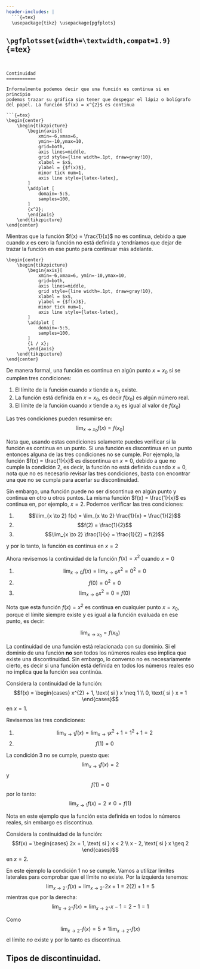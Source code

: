 ```yaml
---
header-includes: |
  ```{=tex}
  \usepackage{tikz} \usepackage{pgfplots}
  ```
  `\pgfplotsset{width=\textwidth,compat=1.9}`{=tex}
---
```


Continuidad
===========

Informalmente podemos decir que una función es continua si en principio
podemos trazar su gráfica sin tener que despegar el lápiz o bolígrafo
del papel. La función $f(x) = x^{2}$ es continua

```{=tex}
\begin{center}
    \begin{tikzpicture}
        \begin{axis}[
            xmin=-6,xmax=6,
            ymin=-10,ymax=10,
            grid=both,
            axis lines=middle,
            grid style={line width=.1pt, draw=gray!10},
            xlabel = $x$,
            ylabel = {$f(x)$},
            minor tick num=1,
            axis line style={latex-latex},
        ]
        \addplot [
            domain=-5:5,
            samples=100,
        ]
        {x^2};
        \end{axis}
    \end{tikzpicture}
\end{center}
```

Mientras que la función $f(x) = \frac{1}{x}$ no es continua, debido a
que cuando $x$ es cero la función no está definida y tendríamos que
dejar de trazar la función en ese punto para continuar más adelante.

```{=tex}
\begin{center}
    \begin{tikzpicture}
        \begin{axis}[
            xmin=-6,xmax=6, ymin=-10,ymax=10,
            grid=both,
            axis lines=middle,
            grid style={line width=.1pt, draw=gray!10},
            xlabel = $x$,
            ylabel = {$f(x)$},
            minor tick num=1,
            axis line style={latex-latex},
        ]
        \addplot [
            domain=-5:5,
            samples=100,
        ]
        {1 / x};
        \end{axis}
    \end{tikzpicture}
\end{center}
```
De manera formal, una función es continua en algún punto $x = x_{0}$ si
se cumplen tres condiciones:

1.  El límite de la función cuando $x$ tiende a $x_{0}$ existe.
2.  La función está definida en $x = x_{0}$, es decir $f(x_{0})$ es
    algún número real.
3.  El límite de la función cuando $x$ tiende a $x_{0}$ es igual al
    valor de $f(x_{0})$

Las tres condiciones pueden resumirse en:
$$\lim_{x \to x_{0}} f(x) = f(x_{0})$$

Nota que, usando estas condiciones solamente puedes verificar si la
función es continua en un punto. Si una función es discontinua en un
punto entonces alguna de las tres condiciones no se cumple. Por ejemplo,
la función $f(x) = \frac{1}{x}$ es discontinua en $x = 0$, debido a que
no cumple la condición 2, es decir, la función no está definida cuando
$x = 0$, nota que no es necesario revisar las tres condiciones, basta
con encontrar una que no se cumpla para acertar su discontinuidad.

Sin embargo, una función puede no ser discontinua en algún punto y
continua en otro u otros puntos. La misma función $f(x) = \frac{1}{x}$
es continua en, por ejemplo, $x = 2$. Podemos verificar las tres
condiciones:

1.  $$\lim_{x \to 2} f(x) = \lim_{x \to 2} \frac{1}{x} = \frac{1}{2}$$
2.  $$f(2) = \frac{1}{2}$$
3.  $$\lim_{x \to 2} \frac{1}{x} = \frac{1}{2} = f(2)$$

y por lo tanto, la función es continua en $x = 2$

Ahora revisemos la continuidad de la función $f(x) = x^{2}$ cuando $x =
0$

1.  $$\lim_{x \to 0} f(x) = \lim_{x \to 0} x^{2} = 0^{2} = 0$$
2.  $$f(0) = 0^{2} = 0$$
3.  $$\lim_{x \to 0} x^{2} = 0 = f(0)$$

Nota que esta función $f(x) = x^{2}$ es continua en cualquier punto
$x = x_{0}$, porque el límite siempre existe y es igual a la función
evaluada en ese punto, es decir:

$$\lim_{x \to x_{0}} = f(x_{0})$$

La continuidad de una función está relacionada con su dominio. Si el
dominio de una función **no** son todos los números reales eso implica
que existe una discontinuidad. Sin embargo, lo converso no es
necesariamente cierto, es decir si una función está definida en todos
los números reales eso no implica que la función sea continúa.

Considera la continuidad de la función: $$f(x) = \begin{cases}
            x^{2} + 1, \text{ si } x \neq 1 \\
            0, \text{ si } x = 1
         \end{cases}$$ en $x = 1$.

Revisemos las tres condiciones:

1.  $$\lim_{x \to 1} f(x) = \lim_{x \to 1} x^{2} + 1 = 1^{2} + 1 = 2$$
2.  $$f(1) = 0$$

La condición 3 no se cumple, puesto que: $$\lim_{x \to 1} f(x) = 2$$ y
$$f(1) = 0$$ por lo tanto: $$\lim_{x \to 1} f(x) = 2 \neq 0 = f(1)$$

Nota en este ejemplo que la función esta definida en todos lo números
reales, sin embargo es discontinua.

Considera la continuidad de la función: $$f(x) = \begin{cases}
            2x + 1, \text{ si } x < 2 \\
            x - 2, \text{ si } x \geq 2
         \end{cases}$$
en $x = 2$.

En este ejemplo la condición 1 no se cumple. Vamos a utilizar límites laterales
para comprobar que el límite no existe.  Por la izquierda tenemos:
$$\lim_{x \to 2^{-}} f(x) = \lim_{x \to 2^{-}} 2x + 1 = 2(2) + 1 = 5$$
mientras que por la derecha:
$$\lim_{x \to 2^{+}} f(x) = \lim_{x \to 2^{+}} x - 1 = 2 - 1 = 1$$

Como 
$$\lim_{x \to 2^{-}} f(x) = 5 \neq 1 \lim_{x \to 2^{+}} f(x)$$
el límite *no* existe y por lo tanto es discontinua.

## Tipos de discontinuidad.
